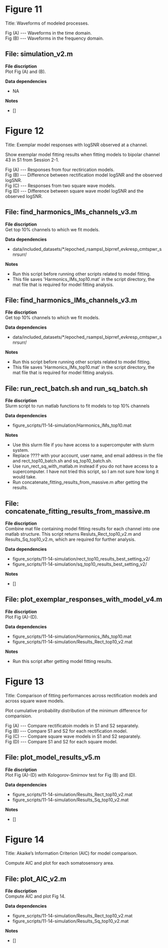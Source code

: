 # Figure 11 #

 Title: Waveforms of modeled processes.

 Fig (A) --- Waveforms in the time domain. <br />
 Fig (B) --- Waveforms in the frequency domain. <br />


## File: simulation_v2.m ##

**File discription** <br />
 Plot Fig (A) and (B). 

**Data dependencies**
+ NA

**Notes** 
+ []



# Figure 12 #

 Title: Exemplar model responses with logSNR observed at a channel.  

 Show exemplar model fitting results when fitting models to bipolar channel 43 in S1 from Session 2-1.

 Fig (A) --- Responses from four rectirication models. <br />
 Fig (B) --- Difference between rectification model logSNR and the observed logSNR. <br />
 Fig (C) --- Responses from two square wave models. <br />
 Fig (D) --- Difference between square wave model logSNR and the observed logSNR. <br />


## File: find_harmonics_IMs_channels_v3.m ##

**File discription** <br />
 Get top 10% channels to which we fit models. 

**Data dependencies**
+ data/included_datasets/\*/epoched_rsampsl_biprref_evkresp_cmtspwr_snrsurr/

**Notes** 
+ Run this script before running other scripts related to model fitting.
+ This file saves 'Harmonics_IMs_top10.mat' in the script directory, the mat file that is required for model fitting analysis.


## File: find_harmonics_IMs_channels_v3.m ##

**File discription** <br />
 Get top 10% channels to which we fit models. 

**Data dependencies**
+ data/included_datasets/\*/epoched_rsampsl_biprref_evkresp_cmtspwr_snrsurr/

**Notes** 
+ Run this script before running other scripts related to model fitting.
+ This file saves 'Harmonics_IMs_top10.mat' in the script directory, the mat file that is required for model fitting analysis.



## File: run_rect_batch.sh and run_sq_batch.sh ##

**File discription** <br />
  Slurm script to run matlab functions to fit models to top 10% channels

**Data dependencies**
+ figure_scripts/11-14-simulation/Harmonics_IMs_top10.mat

**Notes** 
+ Use this slurm file if you have access to a supercomputer with slurm system.
+ Replace ???? with your account, user name, and email address in the file and rect_top10_batch.sh and sq_top10_batch.sh.
+ Use run_rect_sq_with_matlab.m instead if you do not have access to a supercomputer. I have not tried this script, so I am not sure how long it would take. 
+ Run concatenate_fitting_results_from_massive.m after getting the results.

## File: concatenate_fitting_results_from_massive.m ##

**File discription** <br />
  Combine mat file containing model fitting results for each channel into one matlab structure. This script returns Resluts_Rect_top10_v2.m and Results_Sq_top10_v2.m, which are required for further analysis.

**Data dependencies**
+ figure_scripts/11-14-simulation/rect_top10_results_best_setting_v2/
+ figure_scripts/11-14-simulation/sq_top10_results_best_setting_v2/

**Notes** 
+ []  


## File: plot_exemplar_responses_with_model_v4.m ##

**File discription** <br />
 Plot Fig (A)-(D). 

**Data dependencies**
+ figure_scripts/11-14-simulation/Harmonics_IMs_top10.mat
+ figure_scripts/11-14-simulation/Results_Rect_top10_v2.mat

**Notes** 
+ Run this script after getting model fitting results.



# Figure 13 #

 Title: Comparison of fitting performances across rectification models and across square wave models.  

 Plot cumulative probability distribution of the minimum difference for comparision.

 Fig (A) --- Compare rectificatoin models in S1 and S2 separately. <br />
 Fig (B) --- Compare S1 and S2 for each rectification model. <br />
 Fig (C) --- Compare square wave models in S1 and S2 separately. <br />
 Fig (D) --- Compare S1 and S2 for each square model. <br />


## File: plot_model_results_v5.m ##

**File discription** <br />
 Plot Fig (A)-(D) with Kologorov-Smirnov test for Fig (B) and (D). 

**Data dependencies**
+ figure_scripts/11-14-simulation/Results_Rect_top10_v2.mat
+ figure_scripts/11-14-simulation/Results_Sq_top10_v2.mat

**Notes** 
+ []



# Figure 14 #

 Title: Akaike’s Information Criterion (AIC) for model comparison.  

 Compute AIC and plot for each somatosensory area.


## File: plot_AIC_v2.m ##

**File discription** <br />
 Compute AIC and plot Fig 14. 

**Data dependencies**
+ figure_scripts/11-14-simulation/Results_Rect_top10_v2.mat
+ figure_scripts/11-14-simulation/Results_Sq_top10_v2.mat

**Notes** 
+ []

